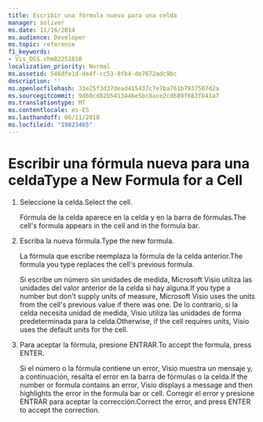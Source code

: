 ```yaml
---
title: Escribir una fórmula nueva para una celda
manager: soliver
ms.date: 11/16/2014
ms.audience: Developer
ms.topic: reference
f1_keywords:
- Vis_DSS.chm82251810
localization_priority: Normal
ms.assetid: 546dfe1d-de4f-cc53-8fb4-de7672adc9bc
description: ''
ms.openlocfilehash: 33e25f3d37dead415437c7e7ba761b7937507d2a
ms.sourcegitcommit: 9d60cd82b5413446e5bc8ace2cd689f683fb41a7
ms.translationtype: MT
ms.contentlocale: es-ES
ms.lasthandoff: 06/11/2018
ms.locfileid: "19823465"
---
```

# <a name="type-a-new-formula-for-a-cell"></a><span data-ttu-id="221a2-102">Escribir una fórmula nueva para una celda</span><span class="sxs-lookup"><span data-stu-id="221a2-102">Type a New Formula for a Cell</span></span>

1. <span data-ttu-id="221a2-103">Seleccione la celda.</span><span class="sxs-lookup"><span data-stu-id="221a2-103">Select the cell.</span></span>
    
    <span data-ttu-id="221a2-104">Fórmula de la celda aparece en la celda y en la barra de fórmulas.</span><span class="sxs-lookup"><span data-stu-id="221a2-104">The cell's formula appears in the cell and in the formula bar.</span></span>
    
2. <span data-ttu-id="221a2-105">Escriba la nueva fórmula.</span><span class="sxs-lookup"><span data-stu-id="221a2-105">Type the new formula.</span></span>
    
    <span data-ttu-id="221a2-106">La fórmula que escribe reemplaza la fórmula de la celda anterior.</span><span class="sxs-lookup"><span data-stu-id="221a2-106">The formula you type replaces the cell's previous formula.</span></span>
    
    <span data-ttu-id="221a2-107">Si escribe un número sin unidades de medida, Microsoft Visio utiliza las unidades del valor anterior de la celda si hay alguna.</span><span class="sxs-lookup"><span data-stu-id="221a2-107">If you type a number but don't supply units of measure, Microsoft Visio uses the units from the cell's previous value if there was one.</span></span> <span data-ttu-id="221a2-108">De lo contrario, si la celda necesita unidad de medida, Visio utiliza las unidades de forma predeterminada para la celda.</span><span class="sxs-lookup"><span data-stu-id="221a2-108">Otherwise, if the cell requires units, Visio uses the default units for the cell.</span></span>
    
3. <span data-ttu-id="221a2-109">Para aceptar la fórmula, presione ENTRAR.</span><span class="sxs-lookup"><span data-stu-id="221a2-109">To accept the formula, press ENTER.</span></span>
    
    <span data-ttu-id="221a2-110">Si el número o la fórmula contiene un error, Visio muestra un mensaje y, a continuación, resalta el error en la barra de fórmulas o la celda.</span><span class="sxs-lookup"><span data-stu-id="221a2-110">If the number or formula contains an error, Visio displays a message and then highlights the error in the formula bar or cell.</span></span> <span data-ttu-id="221a2-111">Corregir el error y presione ENTRAR para aceptar la corrección.</span><span class="sxs-lookup"><span data-stu-id="221a2-111">Correct the error, and press ENTER to accept the correction.</span></span>
    


